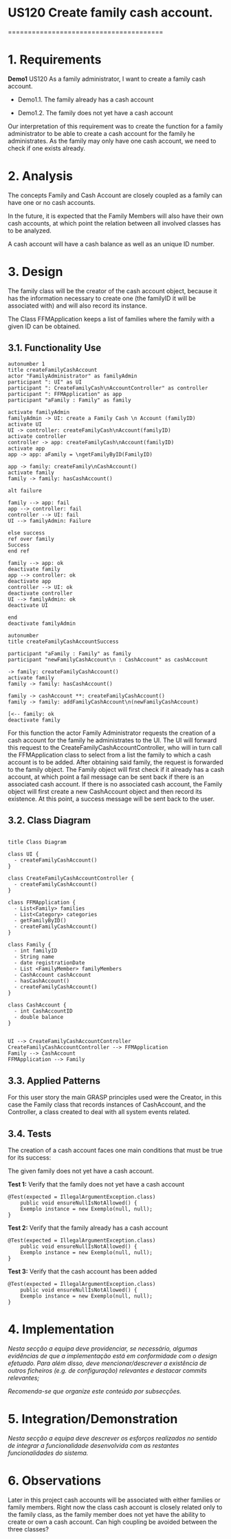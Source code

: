 # US120 Create family cash account.
=======================================


# 1. Requirements

**Demo1** US120 As a family administrator, I want to create a family cash account.

- Demo1.1. The family already has a cash account
  
- Demo1.2. The family does not yet have a cash account

Our interpretation of this requirement was to create the function for a family administrator to be able to create a cash account for the family he administrates. As the family may only have one cash account, we need to check if one exists already.

# 2. Analysis

The concepts Family and Cash Account are closely coupled as a family can have one or no cash accounts.

In the future, it is expected that the Family Members will also have their own cash accounts, at which point the relation between all involved classes has to be analyzed.

A cash account will have a cash balance as well as an unique ID number.

# 3. Design

The family class will be the creator of the cash account object, because it has the information necessary to create one (the familyID it will be associated with) and will also record its instance.

The Class FFMApplication keeps a list of families where the family with a given ID can be obtained.

## 3.1. Functionality Use

```puml
autonumber 1
title createFamilyCashAccount
actor "FamilyAdministrator" as familyAdmin
participant ": UI" as UI
participant ": CreateFamilyCash\nAccountController" as controller
participant ": FFMApplication" as app
participant "aFamily : Family" as family

activate familyAdmin
familyAdmin -> UI: create a Family Cash \n Account (familyID)
activate UI
UI -> controller: createFamilyCash\nAccount(familyID)
activate controller
controller -> app: createFamilyCash\nAccount(familyID)
activate app
app -> app: aFamily = \ngetFamilyByID(FamilyID)

app -> family: createFamily\nCashAccount()
activate family
family -> family: hasCashAccount()

alt failure

family --> app: fail
app --> controller: fail
controller --> UI: fail
UI --> familyAdmin: Failure

else success
ref over family
Success
end ref

family --> app: ok
deactivate family
app --> controller: ok
deactivate app
controller --> UI: ok
deactivate controller
UI --> familyAdmin: ok
deactivate UI

end
deactivate familyAdmin
```

```puml
autonumber
title createFamilyCashAccountSuccess

participant "aFamily : Family" as family
participant "newFamilyCashAccount\n : CashAccount" as cashAccount

-> family: createFamilyCashAccount()
activate family
family -> family: hasCashAccount()

family -> cashAccount **: createFamilyCashAccount()
family -> family: addFamilyCashAccount\n(newFamilyCashAccount)

[<-- family: ok
deactivate family
```

For this function the actor Family Administrator requests the creation of a cash account for the family he administrates to the UI.
The UI will forward this request to the CreateFamilyCashAccountController, who will in turn call the FFMApplication class to select from a list the family to which a cash account is to be added. After obtaining said family, the request is forwarded to the family object.
The Family object will first check if it already has a cash account, at which point a fail message can be sent back if there is an associated cash account.
If there is no associated cash account, the Family object will first create a new CashAccount object and then record its existence. At this point, a success message will be sent back to the user.

## 3.2. Class Diagram

```puml

title Class Diagram

class UI {
  - createFamilyCashAccount()
}

class CreateFamilyCashAccountController {
  - createFamilyCashAccount()
}

class FFMApplication {
  - List<Family> families
  - List<Category> categories
  - getFamilyByID()
  - createFamilyCashAccount()
}

class Family {
  - int familyID
  - String name
  - date registrationDate
  - List <FamilyMember> familyMembers
  - CashAccount cashAccount
  - hasCashAccount()
  - createFamilyCashAccount()
}

class CashAccount {
  - int CashAccountID
  - double balance
}


UI --> CreateFamilyCashAccountController
CreateFamilyCashAccountController --> FFMApplication
Family --> CashAccount
FFMApplication --> Family

```

## 3.3. Applied Patterns

For this user story the main GRASP principles used were the Creator, in this case the Family class that records instances of CashAccount, and the Controller, a class created to deal with all system events related.

## 3.4. Tests 

The creation of a cash account faces one main conditions that must be true for its success:

The given family does not yet have a cash account.

**Test 1:** Verify that the family does not yet have a cash account

	@Test(expected = IllegalArgumentException.class)
		public void ensureNullIsNotAllowed() {
		Exemplo instance = new Exemplo(null, null);
	}

**Test 2:** Verify that the family already has a cash account

	@Test(expected = IllegalArgumentException.class)
		public void ensureNullIsNotAllowed() {
		Exemplo instance = new Exemplo(null, null);
	}

**Test 3:** Verify that the cash account has been added

	@Test(expected = IllegalArgumentException.class)
		public void ensureNullIsNotAllowed() {
		Exemplo instance = new Exemplo(null, null);
	}

# 4. Implementation

*Nesta secção a equipa deve providenciar, se necessário, algumas evidências de que a implementação está em conformidade com o design efetuado. Para além disso, deve mencionar/descrever a existência de outros ficheiros (e.g. de configuração) relevantes e destacar commits relevantes;*

*Recomenda-se que organize este conteúdo por subsecções.*

# 5. Integration/Demonstration

*Nesta secção a equipa deve descrever os esforços realizados no sentido de integrar a funcionalidade desenvolvida com as restantes funcionalidades do sistema.*

# 6. Observations

Later in this project cash accounts will be associated with either families or family members. Right now the class cash account is closely related only to the family class, as the family member does not yet have the ability to create or own a cash account. Can high coupling be avoided between the three classes?



